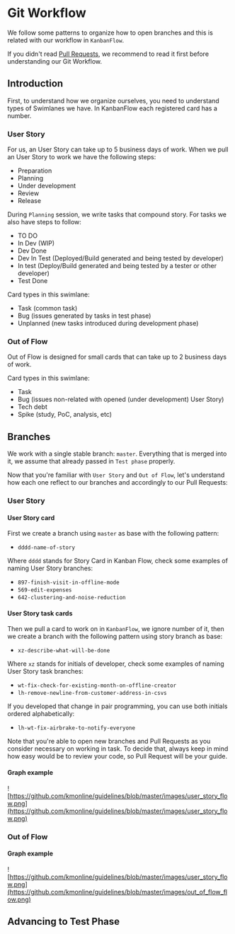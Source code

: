 Git Workflow
============

We follow some patterns to organize how to open branches and this is related with our workflow in `KanbanFlow`.

If you didn't read [Pull Requests](https://github.com/kmonline/guidelines/blob/master/resources/pull_requests.md), we recommend to read it first before understanding our Git Workflow.

## Introduction

First, to understand how we organize ourselves, you need to understand types of Swimlanes we have. In KanbanFlow each registered card has a number.

### User Story

For us, an User Story can take up to 5 business days of work. When we pull an User Story to work we have the following steps:

* Preparation
* Planning
* Under development
* Review
* Release

During `Planning` session, we write tasks that compound story. For tasks we also have steps to follow:

* TO DO
* In Dev (WIP)
* Dev Done
* Dev In Test (Deployed/Build generated and being tested by developer)
* In test (Deploy/Build generated and being tested by a tester or other developer)
* Test Done

Card types in this swimlane:

* Task (common task)
* Bug (issues generated by tasks in test phase)
* Unplanned (new tasks introduced during development phase)

### Out of Flow

Out of Flow is designed for small cards that can take up to 2 business days of work.

Card types in this swimlane:

* Task
* Bug (issues non-related with opened (under development) User Story)
* Tech debt
* Spike (study, PoC, analysis, etc)

## Branches

We work with a single stable branch: `master`. Everything that is merged into it, we assume that already passed in `Test phase` properly.

Now that you're familiar with `User Story` and `Out of Flow`, let's understand how each one reflect to our branches and accordingly to our Pull Requests:

### User Story

#### User Story card

First we create a branch using `master` as base with the following pattern:

* `dddd-name-of-story`

Where `dddd` stands for Story Card in Kanban Flow, check some examples of naming User Story branches:

* `897-finish-visit-in-offline-mode`
* `569-edit-expenses`
* `642-clustering-and-noise-reduction`

#### User Story task cards

Then we pull a card to work on in `KanbanFlow`, we ignore number of it, then we create a branch with the following pattern using story branch as base:

* `xz-describe-what-will-be-done`

Where `xz` stands for initials of developer, check some examples of naming User Story task branches:

* `wt-fix-check-for-existing-month-on-offline-creator`
* `lh-remove-newline-from-customer-address-in-csvs`

If you developed that change in pair programming, you can use both initials ordered alphabetically:

* `lh-wt-fix-airbrake-to-notify-everyone`

Note that you're able to open new branches and Pull Requests as you consider necessary on working in task. To decide that, always keep in mind how easy would be to review your code, so Pull Request will be your guide.

#### Graph example

![https://github.com/kmonline/guidelines/blob/master/images/user_story_flow.png](https://github.com/kmonline/guidelines/blob/master/images/user_story_flow.png)

### Out of Flow

#### Graph example

![https://github.com/kmonline/guidelines/blob/master/images/user_story_flow.png](https://github.com/kmonline/guidelines/blob/master/images/out_of_flow_flow.png)

## Advancing to Test Phase
